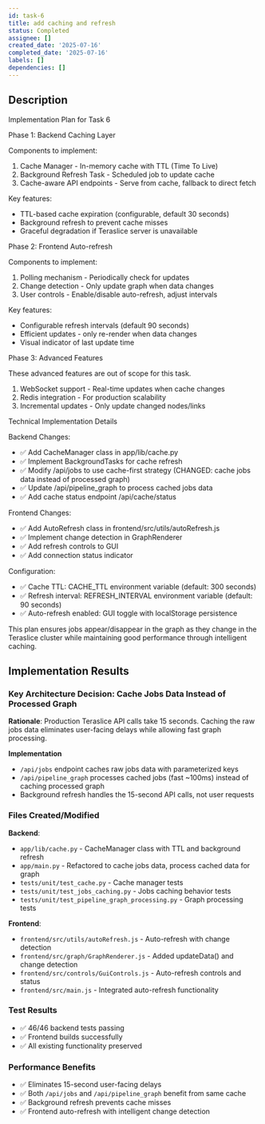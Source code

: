 ```yaml
---
id: task-6
title: add caching and refresh
status: Completed
assignee: []
created_date: '2025-07-16'
completed_date: '2025-07-16'
labels: []
dependencies: []
---
```


## Description

Implementation Plan for Task 6

Phase 1: Backend Caching Layer

Components to implement:

1. Cache Manager - In-memory cache with TTL (Time To Live)
2. Background Refresh Task - Scheduled job to update cache
3. Cache-aware API endpoints - Serve from cache, fallback to direct fetch

Key features:

- TTL-based cache expiration (configurable, default 30 seconds)
- Background refresh to prevent cache misses
- Graceful degradation if Teraslice server is unavailable

Phase 2: Frontend Auto-refresh

Components to implement:

1. Polling mechanism - Periodically check for updates
2. Change detection - Only update graph when data changes
3. User controls - Enable/disable auto-refresh, adjust intervals

Key features:

- Configurable refresh intervals (default 90 seconds)
- Efficient updates - only re-render when data changes
- Visual indicator of last update time

Phase 3: Advanced Features

These advanced features are out of scope for this task.

1. WebSocket support - Real-time updates when cache changes
2. Redis integration - For production scalability
3. Incremental updates - Only update changed nodes/links

Technical Implementation Details

Backend Changes:

- ✅ Add CacheManager class in app/lib/cache.py
- ✅ Implement BackgroundTasks for cache refresh
- ✅ Modify /api/jobs to use cache-first strategy (CHANGED: cache jobs data instead of processed graph)
- ✅ Update /api/pipeline_graph to process cached jobs data
- ✅ Add cache status endpoint /api/cache/status

Frontend Changes:

- ✅ Add AutoRefresh class in frontend/src/utils/autoRefresh.js
- ✅ Implement change detection in GraphRenderer
- ✅ Add refresh controls to GUI
- ✅ Add connection status indicator

Configuration:

- ✅ Cache TTL: CACHE_TTL environment variable (default: 300 seconds)
- ✅ Refresh interval: REFRESH_INTERVAL environment variable (default: 90 seconds)
- ✅ Auto-refresh enabled: GUI toggle with localStorage persistence

This plan ensures jobs appear/disappear in the graph as they change in the
Teraslice cluster while maintaining good performance through intelligent caching.

## Implementation Results

### Key Architecture Decision: Cache Jobs Data Instead of Processed Graph

**Rationale**: Production Teraslice API calls take 15 seconds. Caching the raw jobs data eliminates user-facing delays while allowing fast graph processing.

**Implementation**

- `/api/jobs` endpoint caches raw jobs data with parameterized keys
- `/api/pipeline_graph` processes cached jobs (fast ~100ms) instead of caching processed graph
- Background refresh handles the 15-second API calls, not user requests

### Files Created/Modified

**Backend**:

- `app/lib/cache.py` - CacheManager class with TTL and background refresh
- `app/main.py` - Refactored to cache jobs data, process cached data for graph
- `tests/unit/test_cache.py` - Cache manager tests
- `tests/unit/test_jobs_caching.py` - Jobs caching behavior tests
- `tests/unit/test_pipeline_graph_processing.py` - Graph processing tests

**Frontend**:

- `frontend/src/utils/autoRefresh.js` - Auto-refresh with change detection
- `frontend/src/graph/GraphRenderer.js` - Added updateData() and change detection
- `frontend/src/controls/GuiControls.js` - Auto-refresh controls and status
- `frontend/src/main.js` - Integrated auto-refresh functionality

### Test Results

- ✅ 46/46 backend tests passing
- ✅ Frontend builds successfully
- ✅ All existing functionality preserved

### Performance Benefits

- ✅ Eliminates 15-second user-facing delays
- ✅ Both `/api/jobs` and `/api/pipeline_graph` benefit from same cache
- ✅ Background refresh prevents cache misses
- ✅ Frontend auto-refresh with intelligent change detection
